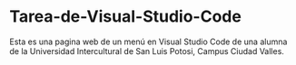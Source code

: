 # Tarea-de-Visual-Studio-Code
Esta es una pagina web de un menú en Visual Studio Code de una alumna de la Universidad Intercultural de San Luis Potosi, Campus Ciudad Valles.

